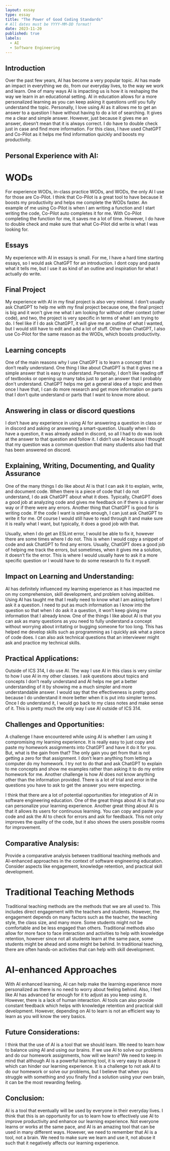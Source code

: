 ```yaml
---
layout: essay
type: essay
title: "The Power of Good Coding Standards"
# All dates must be YYYY-MM-DD format!
date: 2023-11-20
published: true
labels:
  - AI
  - Software Engineering
---
```

## Introduction
Over the past few years, AI has become a very popular topic. AI has made an impact in everything we do, from our everyday lives, to the way we work and learn. One of many ways AI is impacting us is how it is reshaping the way we learn in an educational setting. AI in education allows for a more personalized learning as you can keep asking it questions until you fully understand the topic. Personally, I love using AI as it allows me to get an answer to a question I have without having to do a lot of searching. It gives me a clear and simple answer. However, just because it gives me an answer, doesn’t mean that it is always correct. I do have to double check just in case and find more information. For this class, I have used ChatGPT and Co-Pilot as it helps me find information quickly and boosts my productivity. 


## Personal Experience with AI:
# WODs
For experience WODs, in-class practice WODs, and WODs, the only AI I use for those are Co-Pilot. I think that Co-Pilot is a great tool to have because it boosts my productivity and helps me complete the WODs faster. An example of me using Co-Pilot is when I am writing a function and I start writing the code, Co-Pilot auto completes it for me. With Co-Pilot completing the function for me, it saves me a lot of time. However, I do have to double check and make sure that what Co-Pilot did write is what I was looking for. 

## Essays
My experience with AI in essays is small. For me, I have a hard time starting essays, so I would ask ChatGPT for an introduction. I dont copy and paste what it tells me, but I use it as kind of an outline and inspiration for what I actually do write. 

## Final Project
My experience with AI in my final project is also very minimal. I don’t usually ask ChatGPT to help me with my final project because one, the final project is big and it won't give me what I am looking for without other context (other code), and two, the project is very specific in terms of what I am trying to do. I feel like if I do ask ChatGPT, it will give me an outline of what I wanted, but I would still have to edit and add a lot of stuff. Other than ChatGPT, I also use Co-Pilot for the same reason as the WODs, which boosts productivity. 

## Learning concepts
One of the main reasons why I use ChatGPT is to learn a concept that I don’t really understand. One thing I like about ChatGPT is that it gives me a simple answer that is easy to understand. Personally, I don’t like reading off of textbooks or opening up many tabs just to get an answer that I probably don't understand. ChatGPT helps me get a general idea of a topic and then once I have that, I can do more research and get more information on parts that I don’t quite understand or parts that I want to know more about.

## Answering in class or discord questions
I don’t have any experience in using AI for answering a question in class or in discord and asking or answering a smart-question. Usually when I do have a question, it was already asked in discord, so all I had to do was look at the answer to that question and follow it. I didn’t use AI because I thought that my question was a common question that many students also had that has been answered on discord. 
 
## Explaining, Writing, Documenting, and Quality Assurance
One of the many things I do like about AI is that I can ask it to explain, write, and document code. When there is a piece of code that I do not understand, I do ask ChatGPT about what it does. Typically, ChatGPT does a good job at analyzing code and gives me feedback on if there is a simpler way or if there were any errors. Another thing that ChatGPT is good for is writing code. If the code I want is simple enough, I can just ask ChatGPT to write it for me. Of course I would still have to read through it and make sure it is really what I want, but typically, it does a good job with that. 

Usually, when I do get an ESLint error, I would be able to fix it, however there are some times where I do not. This is when I would copy a snippet of code and ask ChatGPT to find any errors. Usually, ChatGPT does a good job of helping me track the errors, but sometimes, when it gives me a solution, it doesn’t fix the error. This is where I would usually have to ask it a more specific question or I would have to do some research to fix it myself. 


## Impact on Learning and Understanding:
AI has definitely influenced my learning experience as it has impacted me on my comprehension, skill development, and problem solving abilities. Using AI has taught me that I really need to know what I am asking before I ask it a question. I need to put as much information as I know into the question so that when I do ask it a question, it won’t keep giving me information that I already know. One of the things I like about AI is that you can ask as many questions as you need to fully understand a concept without worrying about irritating or bugging someone for too long. This has helped me develop skills such as programming as I quickly ask what a piece of code does. I can also ask technical questions that an interviewer might ask and practice my technical skills. 

## Practical Applications:
Outside of ICS 314, I do use AI. The way I use AI in this class is very similar to how I use AI in my other classes. I ask questions about topics and concepts I don’t really understand and AI helps me get a better understanding of it by showing me a much simpler and more understandable answer. I would say that the effectiveness is pretty good because I do understand it more better when it is put into simpler terms. Once I do understand it, I would go back to my class notes and make sense of it. This is pretty much the only way I use AI outside of ICS 314. 


## Challenges and Opportunities:
A challenge I have encountered while using AI is whether I am using it compromising my learning experience. It is really easy to just copy and paste my homework assignments into ChatGPT and have it do it for you. But, what is the gain from that? The only gain you get from that is not getting a zero for that assignment. I don’t learn anything from letting a computer do my homework. I try not to do that and ask ChatGPT to explain to me concepts and show me examples rather than asking it to do my entire homework for me. Another challenge is how AI does not know anything other than the information provided. There is a lot of trial and error in the questions you have to ask to get the answer you were expecting. 
	
I think that there are a lot of potential opportunities for integration of AI in software engineering education. One of the great things about AI is that you can personalize your learning experience. Another great thing about AI is that it allows its users for continuous learning. You can copy and paste your code and ask the AI to check for errors and ask for feedback. This not only improves the quality of the code, but it also shows the users possible rooms for improvement. 

## Comparative Analysis:
Provide a comparative analysis between traditional teaching methods and AI-enhanced approaches in the context of software engineering education. Consider aspects like engagement, knowledge retention, and practical skill development.

# Traditional Teaching Methods
Traditional teaching methods are the methods that we are all used to. This includes direct engagement with the teachers and students. However, the engagement depends on many factors such as the teacher, the teaching style, the class size, and many more. Some students might not be comfortable and be less engaged than others. Traditional methods also allow for more face to face interaction and activities to help with knowledge retention, however since not all students learn at the same pace, some students might be ahead and some might be behind. In traditional teaching, there are often hands-on activities that can help with skill development. 

# AI-enhanced Approaches
With AI enhanced learning, AI can help make the learning experience more personalized as there is no need to worry about feeling behind. Also, I feel like AI has advanced far enough for it to adjust as you keep using it. However, there is a lack of human interaction. AI tools can also provide constant feedback which helps with knowledge retention and practical skill development. However, depending on AI to learn is not an efficient way to learn as you will know the very basics. 

## Future Considerations:
I think that the use of AI is a tool that we should learn. We need to learn how to balance using AI and using our brains. If we use AI to solve our problems and do our homework assignments, how will we learn? We need to keep in mind that although AI is a powerful learning tool, it is very easy to abuse it which can hinder our learning experience. It is a challenge to not ask AI to do our homework or solve our problems, but I believe that when you struggle with something and you finally find a solution using your own brain, it can be the most rewarding feeling. 

## Conclusion:
AI is a tool that eventually will be used by everyone in their everyday lives. I think that this is an opportunity for us to learn how to effectively use AI to improve productivity and enhance our learning experience. Not everyone learns or works at the same pace, and AI is an amazing tool that can be used in many different ways. However, we need to remember that AI is a tool, not a brain. We need to make sure we learn and use it, not abuse it such that it negatively affects our learning experience.



